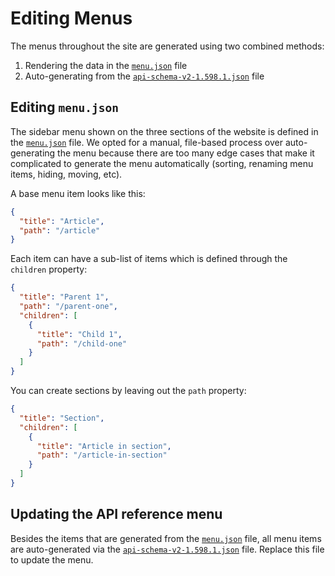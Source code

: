 # Editing Menus

The menus throughout the site are generated using two combined methods:

1. Rendering the data in the [`menu.json`](../src/content/menu.json) file
2. Auto-generating from the [`api-schema-v2-1.598.1.json`](../src/content/schemas/api-schema-v2-1.598.1.json) file

## Editing `menu.json`

The sidebar menu shown on the three sections of the website is defined in the [`menu.json`](../src/content/menu.json) file. We opted for a manual, file-based process over auto-generating the menu because there are too many edge cases that make it complicated to generate the menu automatically (sorting, renaming menu items, hiding, moving, etc).

A base menu item looks like this:

```json
{
  "title": "Article",
  "path": "/article"
}
```

Each item can have a sub-list of items which is defined through the `children` property:

```json
{
  "title": "Parent 1",
  "path": "/parent-one",
  "children": [
    {
      "title": "Child 1",
      "path": "/child-one"
    }
  ]
}
```

You can create sections by leaving out the `path` property:

```json
{
  "title": "Section",
  "children": [
    {
      "title": "Article in section",
      "path": "/article-in-section"
    }
  ]
}
```

## Updating the API reference menu

Besides the items that are generated from the [`menu.json`](../src/content/menu.json) file, all menu items are auto-generated via the [`api-schema-v2-1.598.1.json`](../src/content/schemas/api-schema-v2-1.598.1.json) file. Replace this file to update the menu.

